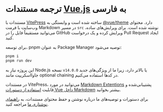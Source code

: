 # ترجمه مستندات [Vue.js](vuejs.org) به فارسی

مستندات با [VitePress](https://github.com/vuejs/vitepress) ساخته شده است و وابستگی به [@vue/theme](https://github.com/vuejs/vue-theme) دارد. محتوای وب‌سایت با فرمت Markdown در مسیر `src` نوشته شده است. برای ویرایش‌های ساده، می‌توانید مستقیماً فایل را در GitHub ویرایش کرده و یک درخواست Pull Request ایجاد کنید.

برای توسعه، pnpm به عنوان Package Manager توصیه می‌شود:
```bash
pnpm i
pnpm run dev
```

این پروژه نیاز به Node.js نسخه `v14.0.0` یا بالاتر دارد، زیرا ما از ویژگی‌های جدید جاوااسکریپت مانند optional chaining در کدها استفاده می‌کنیم.

در مستندات VitePress، می‌توانید در مورد [Markdown Extentions](https://vitepress.dev/guide/markdown) پشتیبانی‌شده و قابلیت [استفاده از دستورات Vue داخل Markdown](https://vitepress.dev/guide/using-vue) بیشتر بخوانید.

برای دستورات و توصیه‌های ما درباره نوشتن و حفظ محتوای مستندات، به [راهنمای نوشتاری ما](https://github.com/vuejs/docs/blob/main/.github/contributing/writing-guide.md) مراجعه کنید.
